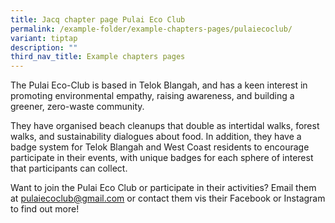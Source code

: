 ```yaml
---
title: Jacq chapter page Pulai Eco Club
permalink: /example-folder/example-chapters-pages/pulaiecoclub/
variant: tiptap
description: ""
third_nav_title: Example chapters pages
---
```

<p>The Pulai Eco-Club is based in Telok Blangah, and has a keen interest
in promoting environmental empathy, raising awareness, and building a greener,
zero-waste community.</p>
<p>They have organised beach cleanups that double as intertidal walks, forest
walks, and sustainability dialogues about food. In addition, they have
a badge system for Telok Blangah and West Coast residents to encourage
participate in their events, with unique badges for each sphere of interest
that participants can collect.</p>
<p>Want to join the Pulai Eco Club or participate in their activities? Email
them at <a href="mailto:&quot;pulaiecoclub@gmail.com&quot;" rel="noopener noreferrer nofollow" target="_blank">pulaiecoclub@gmail.com</a> or
contact them vis their Facebook or Instagram to find out more!</p>